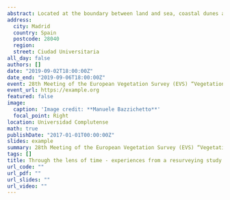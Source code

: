 ```yaml
---
abstract: Located at the boundary between land and sea, coastal dunes are dynamic ecotones characterized by constraining environmental conditions, notable habitat heterogeneity and a highly specialized flora. However, in spite of their prominent ecological value and a wide range of socio-economic services provided, coastal dunes are listed among the most threatened ecosystems on earth, appearing worldwide squeezed between massive urbanization and global changes. Monitoring their status through time should be therefore considered as top priority for promoting the conservation and improving the management of these vulnerable ecosystems. By allowing the quantification of community changes and the assessment of main trends, resurveying studies proved to be effective tools to track temporal changes in a variety of natural habitats. We hereby present results from a resurveying study performed on coastal dune ecosystems of Central Italy. A set of 334 georeferenced random plots, originally sampled between 2002 and 2007 and belonging to the first portion of the coastal vegetation zonation (from upper beach communities to coastal stable dune grasslands), was resurveyed during two sampling seasons (2017-2018). To investigate community changes in composition and abundance, beta diversity metrics based on both presence/absence and abundance data were computed for each pair of old vs new plots. Each of these metrics was tested for significant differences among vegetation communities using non-parametric tests. Furthermore, changes in occurrence frequency and cover were analyzed for a set of diagnostic species in each reference community by using McNemar’s tests for paired data and Wilcoxon signed-rank tests. Results suggest how, during the investigated time-span, coastal dune communities of Central Italy experienced considerable changes affecting both species composition and dominance structure. Although all investigated communities were somehow affected, upper beach communities, embryonic and shifting dunes experienced the most important transformations, as also confirmed by the analysis of diagnostic species. Specifically, the loss in both occurrence frequency and cover of Ammophila arenaria subsp. australis appears to be particularly alarming, given the key functional role played by this perennial rhizomatous grass in the dune-building process. Overall, our results suggest that the last 10-15 years brought considerable deterioration in the conditions of coastal dunes, probably induced by the combined action of multiple natural and anthropogenic drivers, and urgently call for specific conservation efforts.
address:
  city: Madrid
  country: Spain
  postcode: 28040
  region:
  street: Ciudad Universitaria
all_day: false
authors: []
date: "2019-09-02T18:00:00Z"
date_end: "2019-09-06T18:00:00Z"
event: 28th Meeting of the European Vegetation Survey (EVS) “Vegetation Diversity and Global Change".
event_url: https://example.org
featured: false
image:
  caption: 'Image credit: **Manuele Bazzichetto**'
  focal_point: Right
location: Universidad Complutense
math: true
publishDate: "2017-01-01T00:00:00Z"
slides: example
summary: 28th Meeting of the European Vegetation Survey (EVS) “Vegetation Diversity and Global Change". 2-6 September 2019, Madrid, Spain
tags: []
title: Through the lens of time - experiences from a resurveying study of coastal dune ecosystems in Central Italy
url_code: ""
url_pdf: ""
url_slides: ""
url_video: ""
---
```

